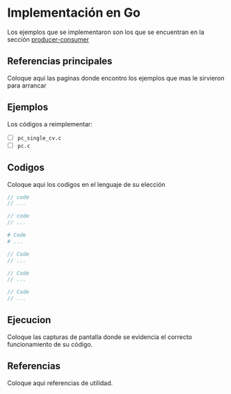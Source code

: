 # Implementación en Go

Los ejemplos que se implementaron son los que se encuentran en la sección [producer-consumer](../../../threads-cv/c/producer-consumer/)

## Referencias principales

Coloque aqui las paginas donde encontro los ejemplos que mas le sirvieron para arrancar

## Ejemplos

Los códigos a reimplementar:
- [ ] `pc_single_cv.c`
- [ ] `pc.c`

## Codigos

Coloque aqui los codigos en el lenguaje de su elección

```c
// code
// ...
```

```cpp
// code
// ...
```


```python
# Code
# ...
```


```java
// Code
// ...
```


```go
// Code
// ...
```

```rust
// Code
// ...
```

## Ejecucion

Coloque las capturas de pantalla donde se evidencia el correcto funcionamiento de su código. 


## Referencias

Coloque aqui referencias de utilidad.